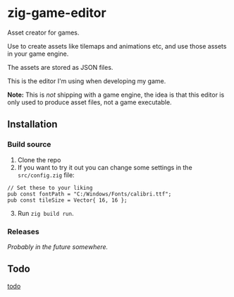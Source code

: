 # zig-game-editor

Asset creator for games.

Use to create assets like tilemaps and animations etc, and use those assets in your game engine.

The assets are stored as JSON files.

This is the editor I'm using when developing my game.

**Note:** This is _not_ shipping with a game engine, the idea is that this editor is only used to produce asset files, not a game executable.

## Installation

### Build source

1. Clone the repo
2. If you want to try it out you can change some settings in the `src/config.zig` file:

```zig
// Set these to your liking
pub const fontPath = "C:/Windows/Fonts/calibri.ttf";
pub const tileSize = Vector{ 16, 16 };
```

3. Run `zig build run`.

### Releases

_Probably in the future somewhere._

## Todo

[todo](todo.md)
